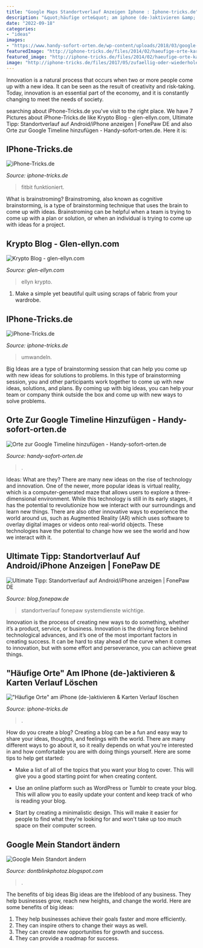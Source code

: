```yaml
---
title: "Google Maps Standortverlauf Anzeigen Iphone : Iphone-tricks.de"
description: "&quot;häufige orte&quot; am iphone (de-)aktivieren &amp; karten verlauf löschen"
date: "2022-09-18"
categories:
- "ideas"
images:
- "https://www.handy-sofort-orten.de/wp-content/uploads/2018/03/google-zeitachse-screenshot-small.jpeg"
featuredImage: "http://iphone-tricks.de/files/2014/02/haeufige-orte-karten-verlauf-loeschen-590x524.jpeg"
featured_image: "http://iphone-tricks.de/files/2014/02/haeufige-orte-karten-verlauf-loeschen-590x524.jpeg"
image: "http://iphone-tricks.de/files/2017/05/zufaellig-oder-wiederholen-apple-music-min-590x513.jpg"
---
```



Innovation is a natural process that occurs when two or more people come up with a new idea. It can be seen as the result of creativity and risk-taking. Today, innovation is an essential part of the economy, and it is constantly changing to meet the needs of society.

	

		
searching about iPhone-Tricks.de you've visit to the right place. We have 7 Pictures about iPhone-Tricks.de like Krypto Blog - glen-ellyn.com, Ultimate Tipp: Standortverlauf auf Android/iPhone anzeigen | FonePaw DE and also Orte zur Google Timeline hinzufügen - Handy-sofort-orten.de. Here it is:
		
    
## IPhone-Tricks.de

<img loading=lazy src="http://iphone-tricks.de/files/2015/09/backspace-3dtouch-1-350x607.jpg" onerror="this.onerror=null;this.src='https://tse3.mm.bing.net/th?id=OIP.cD3_SN9qkiMZgD60WejQRAAAAA&amp;pid=15.1';" alt="iPhone-Tricks.de">

_Source: iphone-tricks.de_

>fitbit funktioniert. 

	

What is brainstroming?
Brainstroming, also known as cognitive brainstorming, is a type of brainstorming technique that uses the brain to come up with ideas. Brainstroming can be helpful when a team is trying to come up with a plan or solution, or when an individual is trying to come up with ideas for a project.

    
## Krypto Blog - Glen-ellyn.com

<img loading=lazy src="http://www.glen-ellyn.com/wp-content/uploads/2019/05/Google-Maps-Karte-768x400.png" onerror="this.onerror=null;this.src='https://tse2.mm.bing.net/th?id=OIP.rc239jI6nv3Z_tHhDTDHhwHaD2&amp;pid=15.1';" alt="Krypto Blog - glen-ellyn.com">

_Source: glen-ellyn.com_

>ellyn krypto. 

	

1. Make a simple yet beautiful quilt using scraps of fabric from your wardrobe.

    
## IPhone-Tricks.de

<img loading=lazy src="http://iphone-tricks.de/files/2017/05/zufaellig-oder-wiederholen-apple-music-min-590x513.jpg" onerror="this.onerror=null;this.src='https://tse4.mm.bing.net/th?id=OIP.vzuA3N3i1jptn6eNAJxWUwHaGc&amp;pid=15.1';" alt="iPhone-Tricks.de">

_Source: iphone-tricks.de_

>umwandeln. 

	

Big Ideas are a type of brainstorming session that can help you come up with new ideas for solutions to problems. In this type of brainstorming session, you and other participants work together to come up with new ideas, solutions, and plans. By coming up with big ideas, you can help your team or company think outside the box and come up with new ways to solve problems.

    
## Orte Zur Google Timeline Hinzufügen - Handy-sofort-orten.de

<img loading=lazy src="https://www.handy-sofort-orten.de/wp-content/uploads/2018/03/google-zeitachse-screenshot-small.jpeg" onerror="this.onerror=null;this.src='https://tse3.mm.bing.net/th?id=OIP.1u2duqHxODDfMxMNsbGiNgAAAA&amp;pid=15.1';" alt="Orte zur Google Timeline hinzufügen - Handy-sofort-orten.de">

_Source: handy-sofort-orten.de_

>. 

	

Ideas: What are they?
There are many new ideas on the rise of technology and innovation. One of the newer, more popular ideas is virtual reality, which is a computer-generated maze that allows users to explore a three-dimensional environment. While this technology is still in its early stages, it has the potential to revolutionize how we interact with our surroundings and learn new things. There are also other innovative ways to experience the world around us, such as Augmented Reality (AR) which uses software to overlay digital images or videos onto real-world objects. These technologies have the potential to change how we see the world and how we interact with it.

    
## Ultimate Tipp: Standortverlauf Auf Android/iPhone Anzeigen | FonePaw DE

<img loading=lazy src="https://blog.fonepaw.de/images/systemdienste-iphone.png" onerror="this.onerror=null;this.src='https://tse4.mm.bing.net/th?id=OIP.BnVb_bK-01JQEVIVdg_BgwAAAA&amp;pid=15.1';" alt="Ultimate Tipp: Standortverlauf auf Android/iPhone anzeigen | FonePaw DE">

_Source: blog.fonepaw.de_

>standortverlauf fonepaw systemdienste wichtige. 

	

Innovation is the process of creating new ways to do something, whether it’s a product, service, or business. Innovation is the driving force behind technological advances, and it’s one of the most important factors in creating success. It can be hard to stay ahead of the curve when it comes to innovation, but with some effort and perseverance, you can achieve great things.

    
## &quot;Häufige Orte&quot; Am IPhone (de-)aktivieren &amp; Karten Verlauf Löschen

<img loading=lazy src="http://iphone-tricks.de/files/2014/02/haeufige-orte-karten-verlauf-loeschen-590x524.jpeg" onerror="this.onerror=null;this.src='https://tse3.mm.bing.net/th?id=OIP.lE4WkOmik4xWF58R7qC0WQHaGk&amp;pid=15.1';" alt="&quot;Häufige Orte&quot; am iPhone (de-)aktivieren &amp; Karten Verlauf löschen">

_Source: iphone-tricks.de_

>. 

	

How do you create a blog?
Creating a blog can be a fun and easy way to share your ideas, thoughts, and feelings with the world. There are many different ways to go about it, so it really depends on what you're interested in and how comfortable you are with doing things yourself. Here are some tips to help get started: 
- Make a list of all of the topics that you want your blog to cover. This will give you a good starting point for when creating content.

- Use an online platform such as WordPress or Tumblr to create your blog. This will allow you to easily update your content and keep track of who is reading your blog.

- Start by creating a minimalistic design. This will make it easier for people to find what they're looking for and won't take up too much space on their computer screen.

    
## Google Mein Standort ändern

<img loading=lazy src="https://lh3.googleusercontent.com/-em_WhaRJFz4/WsUyt8scMqI/AAAAAAAAHu0/QjxK25QQsOIBjRMkit56s231sbLZPgWPACLcBGAs/s1600/google-screen2.jpg" onerror="this.onerror=null;this.src='https://tse1.mm.bing.net/th?id=OIP.lGEJ_W-bIkoXgtBNWtNuuwHaKW&amp;pid=15.1';" alt="Google Mein Standort ändern">

_Source: dontblinkphotoz.blogspot.com_

>. 

	

The benefits of big ideas
Big ideas are the lifeblood of any business. They help businesses grow, reach new heights, and change the world. Here are some benefits of big ideas:
1. They help businesses achieve their goals faster and more efficiently.
2. They can inspire others to change their ways as well.
3. They can create new opportunities for growth and success.
4. They can provide a roadmap for success.

